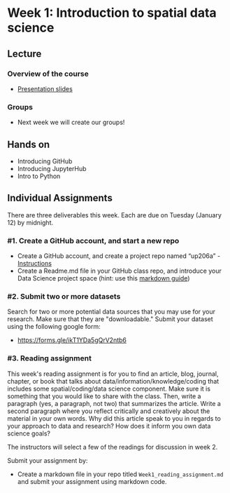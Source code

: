 
# Week 1: Introduction to spatial data science


## Lecture
###   Overview of the course

- [Presentation slides](https://docs.google.com/presentation/d/1EQMRE6VA0XRvm2Fc3wZlgBToBLxD77Tnh5xCdbhcTWc/edit?usp=sharing)

### Groups
*   Next week we will create our groups! 

## Hands on
*   Introducing GitHub
*   Introducing JupyterHub
*   Intro to Python

## Individual Assignments

There are three deliverables this week. Each are due on Tuesday (January 12) by midnight.

### #1. Create a GitHub account, and start a new repo

*   Create a GitHub account, and create a project repo named “up206a” - [Instructions](../../Git%20related/02%20-%20Create%20your%20class%20repo.md)
*   Create a Readme.md file in your GitHub class repo, and introduce your Data Science project space (hint: use this [markdown guide](https://guides.github.com/features/mastering-markdown/))

### #2. Submit two or more datasets
Search for two or more potential data sources that you may use for your research. Make sure that they are "downloadable." Submit your dataset using the following google form:

*  https://forms.gle/ikT1YDa5gQrV2ntb6

### #3. Reading assignment
This week's reading assignment is for you to find an article, blog, journal, chapter, or book that talks about data/information/knowledge/coding that includes some spatial/coding/data science component. Make sure it is something that you would like to share with the class. Then, write a paragraph (yes, a paragraph, not two) that summarizes the article. Write a second paragraph where you reflect critically and creatively about the material in your own words. Why did this article speak to you in regards to your approach to data and research? How does it inform you own data science goals?

The instructors will select a few of the readings for discussion in week 2.

Submit your assignment by:

* Create a markdown file in your repo titled `Week1_reading_assignment.md` and submit your assignment using markdown code.

